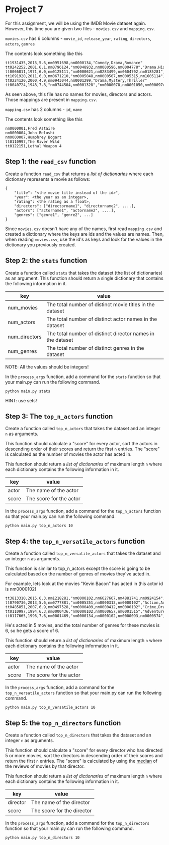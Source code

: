 # Project 7

For this assignment, we will be using the IMDB Movie dataset again.
However, this time you are given two files - `movies.csv` and `mapping.csv`.

`movies.csv` has 6 columns - `movie_id`, `release_year`, `rating`, `directors`, `actors`, `genres`

The contents look something like this
```
tt1931435,2013,5.6,nm0951698,nm0000134,"Comedy,Drama,Romance"
tt0242252,2001,6.1,nm0796124,"nm0048932,nm0000596,nm0004778","Drama,History,Romance"
tt0066811,1971,6.0,nm0125111,"nm0000621,nm0283499,nm0604702,nm0185281","Comedy,Family"
tt1691920,2011,6.0,nm0671210,"nm0005048,nm0000507,nm0005315,nm1605114",Drama
tt0224120,2000,4.9,nm0943044,nm0001299,"Drama,Mystery,Thriller"
tt0040724,1948,7.8,"nm0744504,nm0001328","nm0000078,nm0001050,nm0000974","Action,Adventure,Romance"
```

As seen above, this file has no names for movies, directors and actors. Those mappings are present in `mapping.csv`.

`mapping.csv` has 2 columns - `id`, `name`

The contents look something like this
```
nm0000001,Fred Astaire
nm0000004,John Belushi
nm0000007,Humphrey Bogart
tt0110997,The River Wild
tt0122151,Lethal Weapon 4
```

## Step 1: the `read_csv` function

Create a function `read_csv` that returns a *list of dictionaries* where each dictionary represents a movie as follows:

```
{ 
    "title": "<the movie title instead of the id>",
    "year": <the year as an integer>,
    "rating": <the rating as a float>,
    "directors": ["directorname1", "directorname2", ....],
    "actors": ["actorname1", "actorname2", ....], 
    "genres": ["genre1", "genre2", ...]
}
```

Since `movies.csv` doesn't have any of the names, first read `mapping.csv` and created a dictionary where the keys are ids and the values are names.
Then, when reading `movies.csv`, use the id's as keys and look for the values in the dictionary you previously created.

## Step 2: the `stats` function

Create a function called `stats` that takes the dataset (the list of dictionaries) as an argument.
This function should return a single dictionary that contains the following information in it.

|key|value|
|---|-----|
|num\_movies|The total number of distinct movie titles in the dataset|
|num\_actors|The total number of distinct actor names in the dataset|
|num\_directors|The total number of distinct director names in the dataset|
|num\_genres|The total number of distinct genres in the dataset|

NOTE: All the values should be integers!

In the `process_args` function, add a command for the `stats` function so that your main.py can run the following command.


```
python main.py stats
```
HINT: use sets!

## Step 3: The `top_n_actors` function

Create a function called `top_n_actors` that takes the dataset and an integer `n` as arguments.

This function should calculate a "score" for every actor, sort the actors in descending order of their scores and return the first `n` entries.
The "score" is calculated as the number of movies the actor has acted in.

This function should return a *list of dictionaries* of maximum length `n` where each dictionary contains the following information in it.

|key|value|
|---|-----|
|actor|The name of the actor|
|score|The score for the actor|

In the `process_args` function, add a command for the `top_n_actors` function so that your main.py can run the following command.

```
python main.py top_n_actors 10
```

## Step 4: the `top_n_versatile_actors` function

Create a function called `top_n_versatile_actors` that takes the dataset and an integer `n` as arguments.

This function is similar to top_n_actors except the score is going to be calculated based on the number of genres of movies they've acted in.

For example, lets look at the movies "Kevin Bacon" has acted in (his actor id is nm0000102)

```
tt3813310,2015,6.3,nm1218281,"nm0000102,nm6627667,nm4881741,nm0924154","Crime,Thriller"
tt0790736,2013,5.6,nm0777881,"nm0005351,nm0000313,nm0000102","Action,Adventure,Comedy"
tt0485851,2007,6.9,nm0497528,"nm0000409,nm0000412,nm0000102","Crime,Drama,Thriller"
tt0110997,1994,6.3,nm0000436,"nm0000102,nm0000657,nm0001515","Adventure,Crime,Thriller"
tt0117665,1996,7.6,nm0001469,"nm0000134,nm0000102,nm0000093,nm0000574","Crime,Drama,Thriller"
```

He's acted in 5 movies, and the total number of genres for these movies is 6, so he gets a score of 6.

This function should return a *list of dictionaries* of maximum length `n` where each dictionary contains the following information in it.

|key|value|
|---|-----|
|actor|The name of the actor|
|score|The score for the actor|

In the `process_args` function, add a command for the `top_n_versatile_actors` function so that your main.py can run the following command.

```
python main.py top_n_versatile_actors 10
```

## Step 5: the `top_n_directors` function

Create a function called `top_n_directors` that takes the dataset and an integer `n` as arguments.

This function should calculate a "score" for every director who has directed 5 or more movies, sort the directors in descending order of their scores and return the first `n` entries.
The "score" is calculated by using the [median](https://www.mathsisfun.com/definitions/median.html) of the reviews of movies by that director.

This function should return a *list of dictionaries* of maximum length `n` where each dictionary contains the following information in it.

|key|value|
|---|-----|
|director|The name of the director|
|score|The score for the director|

In the `process_args` function, add a command for the `top_n_directors` function so that your main.py can run the following command.

```
python main.py top_n_directors 10
```
